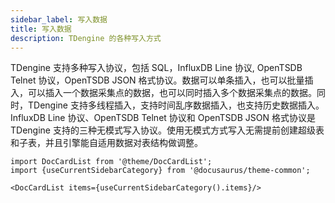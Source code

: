 ```yaml
---
sidebar_label: 写入数据
title: 写入数据
description: TDengine 的各种写入方式
---
```


TDengine 支持多种写入协议，包括 SQL，InfluxDB Line 协议, OpenTSDB Telnet 协议，OpenTSDB JSON 格式协议。数据可以单条插入，也可以批量插入，可以插入一个数据采集点的数据，也可以同时插入多个数据采集点的数据。同时，TDengine 支持多线程插入，支持时间乱序数据插入，也支持历史数据插入。InfluxDB Line 协议、OpenTSDB Telnet 协议和 OpenTSDB JSON 格式协议是 TDengine 支持的三种无模式写入协议。使用无模式方式写入无需提前创建超级表和子表，并且引擎能自适用数据对表结构做调整。

```mdx-code-block
import DocCardList from '@theme/DocCardList';
import {useCurrentSidebarCategory} from '@docusaurus/theme-common';

<DocCardList items={useCurrentSidebarCategory().items}/>
```